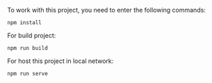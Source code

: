 To work with this project, you need to enter the following commands:
```
npm install
```
For build project:
```
npm run build
```
For host this project in local network:
```
npm run serve
```